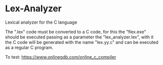 # Lex-Analyzer
Lexical analyzer for the C language

The ".lex" code must be converted to a C code, for this the "flex.exe" should be executed passing as a parameter the "lex_analyzer.lex", with it the C code will be generated with the name "lex.yy.c" and can be executed as a regular C program.

To test:
https://www.onlinegdb.com/online_c_compiler
